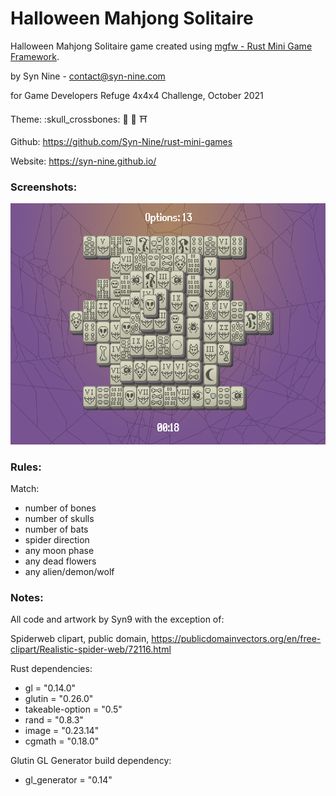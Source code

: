 # Halloween Mahjong Solitaire

Halloween Mahjong Solitaire game created using [mgfw - Rust Mini Game Framework](https://github.com/Syn-Nine/mgfw).

by Syn Nine - contact@syn-nine.com

for Game Developers Refuge 4x4x4 Challenge, October 2021

Theme: :skull_crossbones: :bat: :game_die: :shinto_shrine:

Github: https://github.com/Syn-Nine/rust-mini-games

Website: https://syn-nine.github.io/

### Screenshots:
![](https://github.com/Syn-Nine/rust-mini-games/blob/main/2d-games/mahjong/screenshots/mahjong-screenshot.png)

### Rules:
Match:
- number of bones
- number of skulls
- number of bats
- spider direction
- any moon phase
- any dead flowers
- any alien/demon/wolf

### Notes:
All code and artwork by Syn9 with the exception of:

Spiderweb clipart, public domain, https://publicdomainvectors.org/en/free-clipart/Realistic-spider-web/72116.html

Rust dependencies:
- gl = "0.14.0"
- glutin = "0.26.0"
- takeable-option = "0.5"
- rand = "0.8.3"
- image = "0.23.14"
- cgmath = "0.18.0"

Glutin GL Generator build dependency:
- gl_generator = "0.14"

